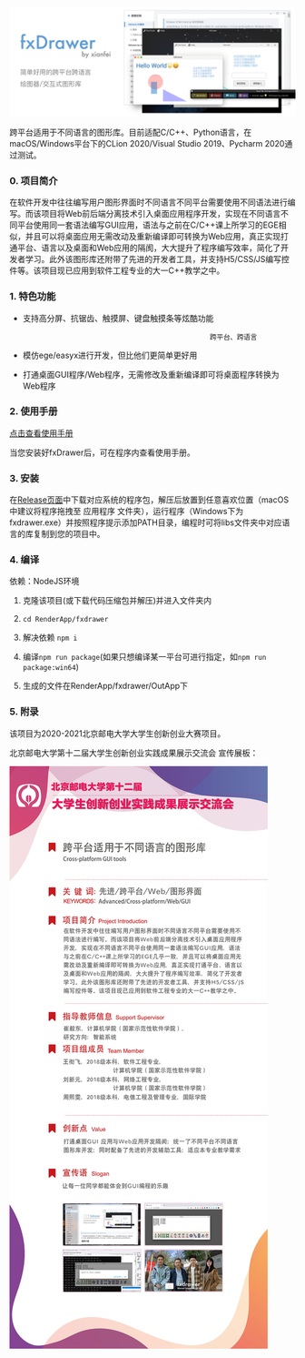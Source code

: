 ![](RenderApp/fxdrawer/img/fxdrawerh5.jpg)

跨平台适用于不同语言的图形库。目前适配C/C++、Python语言，在macOS/Windows平台下的CLion 2020/Visual Studio 2019、Pycharm 2020通过测试。

### 0. 项目简介

在软件开发中往往编写用户图形界面时不同语言不同平台需要使用不同语法进行编写。而该项目将Web前后端分离技术引入桌面应用程序开发，实现在不同语言不同平台使用同一套语法编写GUI应用，语法与之前在C/C++课上所学习的EGE相似，并且可以将桌面应用无需改动及重新编译即可转换为Web应用，真正实现打通平台、语言以及桌面和Web应用的隔阂，大大提升了程序编写效率，简化了开发者学习。此外该图形库还附带了先进的开发者工具，并支持H5/CSS/JS编写控件等。该项目现已应用到软件工程专业的大一C++教学之中。

### 1. 特色功能

- 支持高分屏、抗锯齿、触摸屏、键盘触摸条等炫酷功能

                                                    跨平台、跨语言

- 模仿ege/easyx进行开发，但比他们更简单更好用

- 打通桌面GUI程序/Web程序，无需修改及重新编译即可将桌面程序转换为Web程序

### 2. 使用手册

[点击查看使用手册](RenderApp/fxdrawer/readme.md)

当您安装好fxDrawer后，可在程序内查看使用手册。

### 3. 安装

在[Release页面](https://github.com/xianfei/fxdrawer/releases/)中下载对应系统的程序包，解压后放置到任意喜欢位置（macOS中建议将程序拖拽至 应用程序 文件夹），运行程序（Windows下为fxdrawer.exe）并按照程序提示添加PATH目录，编程时可将libs文件夹中对应语言的库复制到您的项目中。

### 4. 编译

依赖：NodeJS环境

1. 克隆该项目(或下载代码压缩包并解压)并进入文件夹内

2. `cd RenderApp/fxdrawer`

3. 解决依赖 `npm i`

4. 编译`npm run package`(如果只想编译某一平台可进行指定，如`npm run package:win64`)

5. 生成的文件在RenderApp/fxdrawer/OutApp下

### 5. 附录

该项目为2020-2021北京邮电大学大学生创新创业大赛项目。

北京邮电大学第十二届大学生创新创业实践成果展示交流会 宣传展板：

![](fxd-bupt.jpg)
